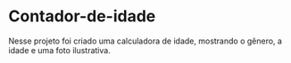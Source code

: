 # Contador-de-idade
Nesse projeto foi criado uma calculadora de idade, mostrando o gênero, a idade e uma foto ilustrativa.
